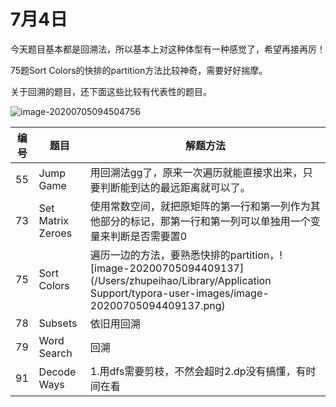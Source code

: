 # 7月4日

今天题目基本都是回溯法，所以基本上对这种体型有一种感觉了，希望再接再厉！

75题Sort Colors的快排的partition方法比较神奇，需要好好揣摩。

关于回溯的题目，还下面这些比较有代表性的题目。

<img src="/Users/zhupeihao/Library/Application Support/typora-user-images/image-20200705094504756.png" alt="image-20200705094504756" style="zoom:100%;" />

| 编号 | 题目              | 解题方法                                                     |
| ---- | ----------------- | ------------------------------------------------------------ |
| 55   | Jump Game         | 用回溯法gg了，原来一次遍历就能直接求出来，只要判断能到达的最远距离就可以了。 |
| 73   | Set Matrix Zeroes | 使用常数空间，就把原矩阵的第一行和第一列作为其他部分的标记，那第一行和第一列可以单独用一个变量来判断是否需要置0 |
| 75   | Sort Colors       | 遍历一边的方法，要熟悉快排的partition，![image-20200705094409137](/Users/zhupeihao/Library/Application Support/typora-user-images/image-20200705094409137.png) |
| 78   | Subsets           | 依旧用回溯                                                   |
| 79   | Word Search       | 回溯                                                         |
| 91   | Decode Ways       | 1.用dfs需要剪枝，不然会超时2.dp没有搞懂，有时间在看          |

